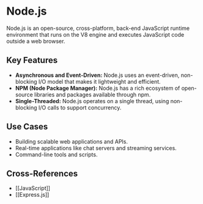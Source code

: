 # Node.js

Node.js is an open-source, cross-platform, back-end JavaScript runtime environment that runs on the V8 engine and executes JavaScript code outside a web browser.

## Key Features

*   **Asynchronous and Event-Driven:** Node.js uses an event-driven, non-blocking I/O model that makes it lightweight and efficient.
*   **NPM (Node Package Manager):** Node.js has a rich ecosystem of open-source libraries and packages available through npm.
*   **Single-Threaded:** Node.js operates on a single thread, using non-blocking I/O calls to support concurrency.

## Use Cases

*   Building scalable web applications and APIs.
*   Real-time applications like chat servers and streaming services.
*   Command-line tools and scripts.

## Cross-References

*   [[JavaScript]]
*   [[Express.js]]
